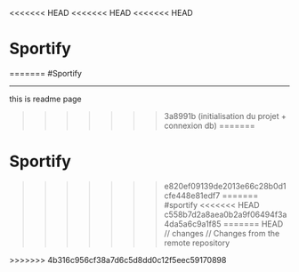 <<<<<<< HEAD
<<<<<<< HEAD
<<<<<<< HEAD
# Sportify
=======
#Sportify
***
 this is readme page
>>>>>>> 3a8991b (initialisation du projet + connexion db)
=======
# Sportify
>>>>>>> e820ef09139de2013e66c28b0d1cfe448e81edf7
=======
#sportify
<<<<<<< HEAD
>>>>>>> c558b7d2a8aea0b2a9f06494f3a4da5a6c9a1f85
=======
 HEAD
//  changes
// Changes from the remote repository
 <commit hash>
>>>>>>> 4b316c956cf38a7d6c5d8dd0c12f5eec59170898
